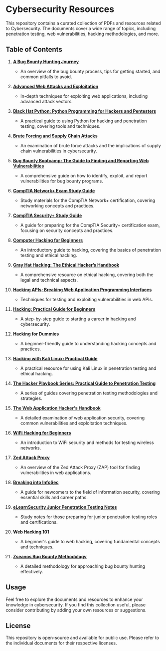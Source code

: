 # Cybersecurity Resources

This repository contains a curated collection of PDFs and resources related to Cybersecurity. The documents cover a wide range of topics, including penetration testing, web vulnerabilities, hacking methodologies, and more.

## Table of Contents

1. **[A Bug Bounty Hunting Journey](#)**
   - An overview of the bug bounty process, tips for getting started, and common pitfalls to avoid.
  
2. **[Advanced Web Attacks and Exploitation](#)**
   - In-depth techniques for exploiting web applications, including advanced attack vectors.

3. **[Black Hat Python: Python Programming for Hackers and Pentesters](#)**
   - A practical guide to using Python for hacking and penetration testing, covering tools and techniques.

4. **[Brute Forcing and Supply Chain Attacks](#)**
   - An examination of brute force attacks and the implications of supply chain vulnerabilities in cybersecurity.

5. **[Bug Bounty Bootcamp: The Guide to Finding and Reporting Web Vulnerabilities](#)**
   - A comprehensive guide on how to identify, exploit, and report vulnerabilities for bug bounty programs.

6. **[CompTIA Network+ Exam Study Guide](#)**
   - Study materials for the CompTIA Network+ certification, covering networking concepts and practices.

7. **[CompTIA Security+ Study Guide](#)**
   - A guide for preparing for the CompTIA Security+ certification exam, focusing on security concepts and practices.

8. **[Computer Hacking for Beginners](#)**
   - An introductory guide to hacking, covering the basics of penetration testing and ethical hacking.

9. **[Gray Hat Hacking: The Ethical Hacker’s Handbook](#)**
   - A comprehensive resource on ethical hacking, covering both the legal and technical aspects.

10. **[Hacking APIs: Breaking Web Application Programming Interfaces](#)**
    - Techniques for testing and exploiting vulnerabilities in web APIs.

11. **[Hacking: Practical Guide for Beginners](#)**
    - A step-by-step guide to starting a career in hacking and cybersecurity.

12. **[Hacking for Dummies](#)**
    - A beginner-friendly guide to understanding hacking concepts and practices.

13. **[Hacking with Kali Linux: Practical Guide](#)**
    - A practical resource for using Kali Linux in penetration testing and ethical hacking.

14. **[The Hacker Playbook Series: Practical Guide to Penetration Testing](#)**
    - A series of guides covering penetration testing methodologies and strategies.

15. **[The Web Application Hacker's Handbook](#)**
    - A detailed examination of web application security, covering common vulnerabilities and exploitation techniques.

16. **[WiFi Hacking for Beginners](#)**
    - An introduction to WiFi security and methods for testing wireless networks.

17. **[Zed Attack Proxy](#)**
    - An overview of the Zed Attack Proxy (ZAP) tool for finding vulnerabilities in web applications.

18. **[Breaking into InfoSec](#)**
    - A guide for newcomers to the field of information security, covering essential skills and career paths.

19. **[eLearnSecurity Junior Penetration Testing Notes](#)**
    - Study notes for those preparing for junior penetration testing roles and certifications.

20. **[Web Hacking 101](#)**
    - A beginner's guide to web hacking, covering fundamental concepts and techniques.

21. **[Zseanos Bug Bounty Methodology](#)**
    - A detailed methodology for approaching bug bounty hunting effectively.

## Usage

Feel free to explore the documents and resources to enhance your knowledge in cybersecurity. If you find this collection useful, please consider contributing by adding your own resources or suggestions.

## License

This repository is open-source and available for public use. Please refer to the individual documents for their respective licenses.
